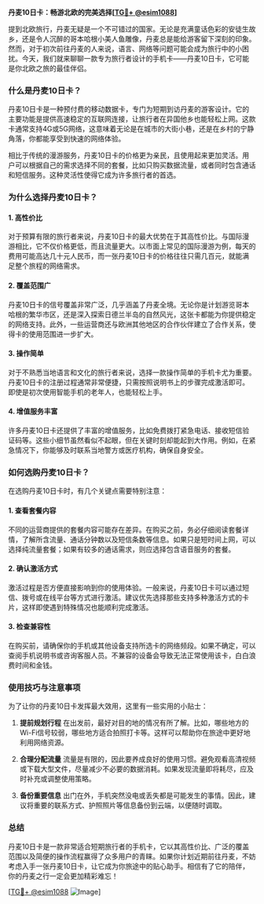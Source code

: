 **丹麦10日卡：畅游北欧的完美选择[[TG💪+ @esim1088](https://t.me/s/esim1088)]**

提到北欧旅行，丹麦无疑是一个不可错过的国家。无论是充满童话色彩的安徒生故乡，还是令人沉醉的哥本哈根小美人鱼雕像，丹麦总是能给游客留下深刻的印象。然而，对于初次前往丹麦的人来说，语言、网络等问题可能会成为旅行中的小困扰。今天，我们就来聊聊一款专为旅行者设计的手机卡——丹麦10日卡，它可能是你北欧之旅的最佳伴侣。

### 什么是丹麦10日卡？

丹麦10日卡是一种预付费的移动数据卡，专门为短期到访丹麦的游客设计。它的主要功能是提供高速稳定的互联网连接，让旅行者在异国他乡也能轻松上网。这款卡通常支持4G或5G网络，这意味着无论是在城市的大街小巷，还是在乡村的宁静角落，你都能享受到快速的网络体验。

相比于传统的漫游服务，丹麦10日卡的价格更为亲民，且使用起来更加灵活。用户可以根据自己的需求选择不同的套餐，比如只购买数据流量，或者同时包含通话和短信服务。这种灵活性使得它成为许多旅行者的首选。

### 为什么选择丹麦10日卡？

#### 1. **高性价比**
   对于预算有限的旅行者来说，丹麦10日卡的最大优势在于其高性价比。与国际漫游相比，它不仅价格更低，而且流量更大。以市面上常见的国际漫游为例，每天的费用可能高达几十元人民币，而一张丹麦10日卡的价格往往只需几百元，就能满足整个旅程的网络需求。

#### 2. **覆盖范围广**
   丹麦10日卡的信号覆盖非常广泛，几乎涵盖了丹麦全境。无论你是计划游览哥本哈根的繁华市区，还是深入探索日德兰半岛的自然风光，这张卡都能为你提供稳定的网络支持。此外，一些运营商还与欧洲其他地区的合作伙伴建立了合作关系，使得卡的使用范围进一步扩大。

#### 3. **操作简单**
   对于不熟悉当地语言和文化的旅行者来说，选择一款操作简单的手机卡尤为重要。丹麦10日卡的注册过程通常非常便捷，只需按照说明书上的步骤完成激活即可。即使是初次使用智能手机的老年人，也能轻松上手。

#### 4. **增值服务丰富**
   许多丹麦10日卡还提供了丰富的增值服务，比如免费拨打紧急电话、接收短信验证码等。这些小细节虽然看似不起眼，但在关键时刻却能起到大作用。例如，在紧急情况下，你能够及时联系当地警方或医疗机构，确保自身安全。

### 如何选购丹麦10日卡？

在选购丹麦10日卡时，有几个关键点需要特别注意：

#### 1. **查看套餐内容**
   不同的运营商提供的套餐内容可能存在差异。在购买之前，务必仔细阅读套餐详情，了解所含流量、通话分钟数以及短信条数等信息。如果只是短时间上网，可以选择纯流量套餐；如果有较多的通话需求，则应选择包含语音服务的套餐。

#### 2. **确认激活方式**
   激活过程是否方便直接影响到你的使用体验。一般来说，丹麦10日卡可以通过短信、拨号或在线平台等方式进行激活。建议优先选择那些支持多种激活方式的卡片，这样即使遇到特殊情况也能顺利完成激活。

#### 3. **检查兼容性**
   在购买前，请确保你的手机或其他设备支持所选卡的网络频段。如果不确定，可以查阅手机说明书或咨询客服人员。不兼容的设备会导致无法正常使用该卡，白白浪费时间和金钱。

### 使用技巧与注意事项

为了让你的丹麦10日卡发挥最大效用，这里有一些实用的小贴士：

1. **提前规划行程**
   在出发前，最好对目的地的情况有所了解。比如，哪些地方的Wi-Fi信号较弱，哪些地方适合拍照打卡等。这样可以帮助你在旅途中更好地利用网络资源。

2. **合理分配流量**
   流量是有限的，因此要养成良好的使用习惯。避免观看高清视频或下载大型文件，尽量减少不必要的数据消耗。如果发现流量即将耗尽，应及时补充或调整使用策略。

3. **备份重要信息**
   出门在外，手机突然没电或丢失都是可能发生的事情。因此，建议将重要的联系方式、护照照片等信息备份到云端，以便随时调取。

### 总结

丹麦10日卡是一款非常适合短期旅行者的手机卡，它以其高性价比、广泛的覆盖范围以及简便的操作流程赢得了众多用户的青睐。如果你计划近期前往丹麦，不妨考虑入手一张丹麦10日卡，让它成为你旅途中的贴心助手。相信有了它的陪伴，你的丹麦之行一定会更加精彩难忘！

[[TG💪+ @esim1088](https://t.me/s/esim1088) ![Image](https://i.postimg.cc/4NQfJmqS/Snipaste-2025-05-13-00-14-12.png)]